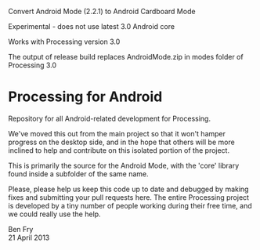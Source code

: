 Convert Android Mode (2.2.1) to Android Cardboard Mode

Experimental - does not use latest 3.0 Android core

Works with Processing version 3.0

The output of release build replaces AndroidMode.zip in modes folder of Processing 3.0

Processing for Android
======================

Repository for all Android-related development for Processing.

We've moved this out from the main project so that it won't hamper progress on the desktop side, and in the hope that others will be more inclined to help and contribute on this isolated portion of the project.

This is primarily the source for the Android Mode, with the 'core' library found inside a subfolder of the same name.

Please, please help us keep this code up to date and debugged by making fixes and submitting your pull requests here. The entire Processing project is developed by a tiny number of people working during their free time, and we could really use the help.

Ben Fry  
21 April 2013
